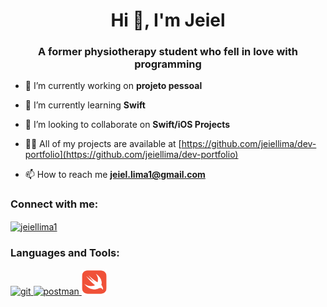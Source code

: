 <h1 align="center">Hi 👋, I'm Jeiel</h1>
<h3 align="center">A former physiotherapy student who fell in love with programming</h3>

- 🔭 I’m currently working on **projeto pessoal**

- 🌱 I’m currently learning **Swift**

- 👯 I’m looking to collaborate on **Swift/iOS Projects**

- 👨‍💻 All of my projects are available at [https://github.com/jeiellima/dev-portfolio](https://github.com/jeiellima/dev-portfolio)

- 📫 How to reach me **jeiel.lima1@gmail.com**

<h3 align="left">Connect with me:</h3>
<p align="left">
<a href="https://linkedin.com/in/jeiellima1" target="blank"><img align="center" src="https://raw.githubusercontent.com/rahuldkjain/github-profile-readme-generator/master/src/images/icons/Social/linked-in-alt.svg" alt="jeiellima1" height="30" width="40" /></a>
</p>

<h3 align="left">Languages and Tools:</h3>
<p align="left"> <a href="https://git-scm.com/" target="_blank" rel="noreferrer"> <img src="https://www.vectorlogo.zone/logos/git-scm/git-scm-icon.svg" alt="git" width="40" height="40"/> </a> <a href="https://postman.com" target="_blank" rel="noreferrer"> <img src="https://www.vectorlogo.zone/logos/getpostman/getpostman-icon.svg" alt="postman" width="40" height="40"/> </a> <a href="https://developer.apple.com/swift/" target="_blank" rel="noreferrer"> <img src="https://raw.githubusercontent.com/devicons/devicon/master/icons/swift/swift-original.svg" alt="swift" width="40" height="40"/> </a> </p>

